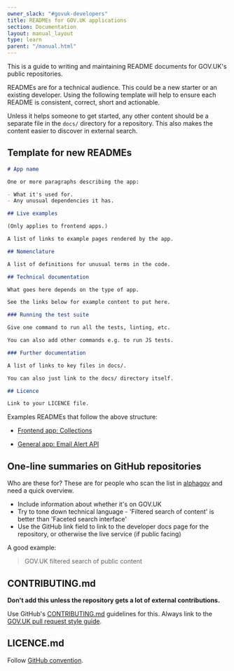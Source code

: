 ```yaml
---
owner_slack: "#govuk-developers"
title: READMEs for GOV.UK applications
section: Documentation
layout: manual_layout
type: learn
parent: "/manual.html"
---
```


This is a guide to writing and maintaining README documents for GOV.UK's public repositories.

READMEs are for a technical audience. This could be a new starter or an existing developer. Using the following template will help to ensure each README is consistent, correct, short and actionable.

Unless it helps someone to get started, any other content should be a separate file in the `docs/` directory for a repository. This also makes the content easier to discover in external search.

## Template for new READMEs

```markdown
# App name

One or more paragraphs describing the app:

- What it's used for.
- Any unusual dependencies it has.

## Live examples

(Only applies to frontend apps.)

A list of links to example pages rendered by the app.

## Nomenclature

A list of definitions for unusual terms in the code.

## Technical documentation

What goes here depends on the type of app.

See the links below for example content to put here.

### Running the test suite

Give one command to run all the tests, linting, etc.

You can also add other commands e.g. to run JS tests.

### Further documentation

A list of links to key files in docs/.

You can also just link to the docs/ directory itself.

## Licence

Link to your LICENCE file.
```

Examples READMEs that follow the above structure:

- [Frontend app: Collections](https://github.com/alphagov/collections/blob/13e53b7b63b2a9c1e618ba309756523341befc5b/README.md#technical-documentation)

- [General app: Email Alert API](https://github.com/alphagov/email-alert-api/blob/451481ce0b6335bb1f640ef52fa0e8305f38d09c/README.md#technical-documentation)

## One-line summaries on GitHub repositories

Who are these for? These are for people who scan the list in [alphagov](https://github.com/alphagov/) and need a quick overview.

- Include information about whether it's on GOV.UK
- Try to tone down technical language - 'Filtered search of content' is better than 'Faceted search interface'
- Use the GitHub link field to link to the developer docs page for the repository, or otherwise the live service (if public facing)

A good example:

> GOV.UK filtered search of public content

## CONTRIBUTING.md

**Don't add this unless the repository gets a lot of external contributions.**

Use GitHub's [CONTRIBUTING.md](https://help.github.com/articles/setting-guidelines-for-repository-contributors/) guidelines for this. Always link to the [GOV.UK pull request style guide](https://github.com/alphagov/styleguides/blob/master/pull-requests.md).

## LICENCE.md

Follow [GitHub convention](https://help.github.com/articles/open-source-licensing/#where-does-the-license-live-on-my-repository).
